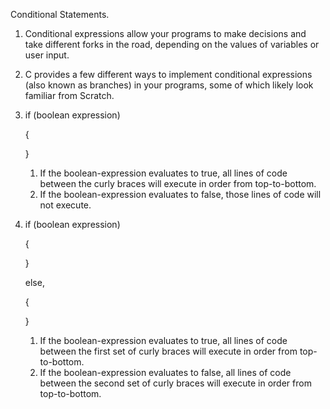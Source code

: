 Conditional Statements.
1. Conditional expressions allow your programs to make decisions and take different forks in the road, depending on the values of variables or user input.
2. C provides a few different ways to implement conditional expressions (also known as branches) in your programs, some of which likely look familiar from Scratch.
3. if (boolean expression)
 
   {
   
   }
   1. If the boolean-expression evaluates to true, all lines of code between the curly braces will execute in order from top-to-bottom.
   2. If the boolean-expression evaluates to false, those lines of code will not execute.
4. if (boolean expression)

   {

   }
   
   else,
   
   {
   
   }
   1. If the boolean-expression evaluates to true, all lines of code between the first set of curly braces will execute in order from top-to-bottom.
   2. If the boolean-expression evaluates to false, all lines of code between the second set of curly braces will execute in order from top-to-bottom.
